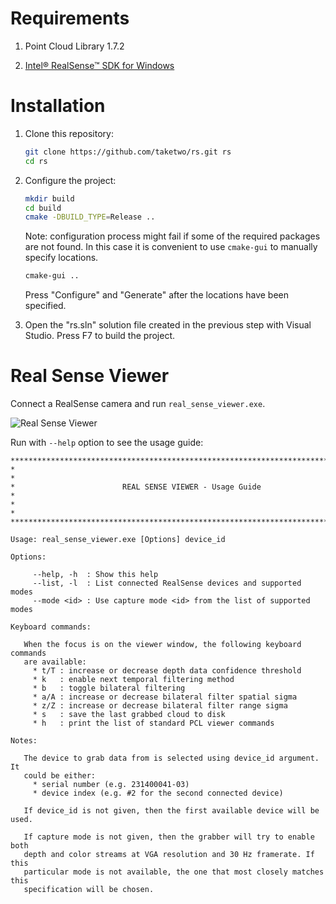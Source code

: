 Requirements
============

1. Point Cloud Library 1.7.2

2. [Intel® RealSense™ SDK for Windows](https://software.intel.com/en-us/intel-realsense-sdk/download)

Installation
============

1. Clone this repository:

   ```bash
   git clone https://github.com/taketwo/rs.git rs
   cd rs
   ```

2. Configure the project:

   ```bash
   mkdir build
   cd build
   cmake -DBUILD_TYPE=Release ..
   ```

   Note: configuration process might fail if some of the required packages are
   not found. In this case it is convenient to use `cmake-gui` to manually
   specify locations.
   
   ```bash
   cmake-gui ..
   ```
   
   Press "Configure" and "Generate" after the locations have been specified.

3. Open the "rs.sln" solution file created in the previous step with Visual
   Studio. Press F7 to build the project.

Real Sense Viewer
=================

Connect a RealSense camera and run `real_sense_viewer.exe`.

![Real Sense Viewer](images/screenshot.png)

Run with `--help` option to see the usage guide:

```
****************************************************************************
*                                                                          *
*                        REAL SENSE VIEWER - Usage Guide                   *
*                                                                          *
****************************************************************************

Usage: real_sense_viewer.exe [Options] device_id

Options:

     --help, -h  : Show this help
     --list, -l  : List connected RealSense devices and supported modes
     --mode <id> : Use capture mode <id> from the list of supported modes

Keyboard commands:

   When the focus is on the viewer window, the following keyboard commands
   are available:
     * t/T : increase or decrease depth data confidence threshold
     * k   : enable next temporal filtering method
     * b   : toggle bilateral filtering
     * a/A : increase or decrease bilateral filter spatial sigma
     * z/Z : increase or decrease bilateral filter range sigma
     * s   : save the last grabbed cloud to disk
     * h   : print the list of standard PCL viewer commands

Notes:

   The device to grab data from is selected using device_id argument. It
   could be either:
     * serial number (e.g. 231400041-03)
     * device index (e.g. #2 for the second connected device)

   If device_id is not given, then the first available device will be used.

   If capture mode is not given, then the grabber will try to enable both
   depth and color streams at VGA resolution and 30 Hz framerate. If this
   particular mode is not available, the one that most closely matches this
   specification will be chosen.
```